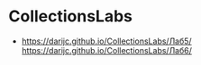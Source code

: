 # CollectionsLabs

- https://darijc.github.io/CollectionsLabs/Лаб5/
https://darijc.github.io/CollectionsLabs/Лаб6/
